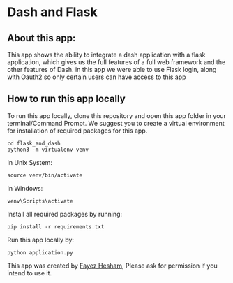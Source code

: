 # Dash and Flask

## About this app:
This app shows the ability to integrate a dash application with a flask application, which gives us the full features of a full web framework and the other features of Dash.
in this app we were able to use Flask login, along with Oauth2 so only certain users can have access to this app

## How to run this app locally

To run this app locally, clone this repository and open this app folder in your terminal/Command Prompt. We suggest you to create a virtual environment for installation of required packages for this app.

```
cd flask_and_dash
python3 -m virtualenv venv

```
In Unix System:
```
source venv/bin/activate

```

In Windows: 

```
venv\Scripts\activate
```

Install all required packages by running:
```
pip install -r requirements.txt
```

Run this app locally by:
```
python application.py
```



This app was created by [Fayez Hesham](https://github.com/fayezhesham), Please ask for permission if you intend to use it.